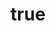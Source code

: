 ---
title:
  en: Explore your options
  gr: Ανακαλύψτε τις επιλογές σας
images:
  - {en: Individuals, gr: Ιδιώτες}
  - {en: Businesses, gr: Επιχειρήσεις}
  - {en: Hotels, gr: Ξενοδοχεία}
button:
    en: Find out more
    gr: Δειτε περισσοτερα
---